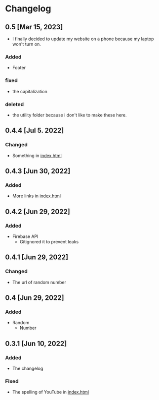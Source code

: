 # Changelog
## 0.5 [Mar 15, 2023]
- I finally decided to update my website on a phone because my laptop won't turn on.
### Added
- Footer
### fixed
- the capitalization
### deleted
- the utility folder because i don't like to make these here.
## 0.4.4 [Jul 5. 2022]
### Changed
- Something in [index.html](https://princej69.github.io/)
## 0.4.3 [Jun 30, 2022]
### Added
- More links in [index.html](https://princej69.github.io/)
## 0.4.2 [Jun 29, 2022]
### Added
- Firebase API
  - Gitignored it to prevent leaks
## 0.4.1 [Jun 29, 2022]
### Changed
- The url of random number
## 0.4  [Jun 29, 2022]
### Added
- Random
  - Number
## 0.3.1 [Jun 10, 2022]
### Added
- The changelog
### Fixed
- The spelling of YouTube in [index.html](https://princej69.github.io/)